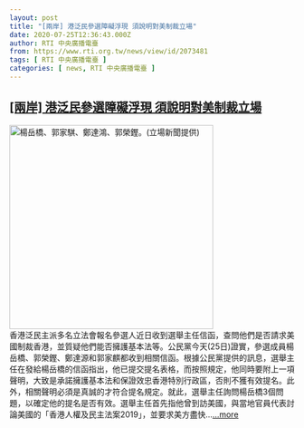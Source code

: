 ```yaml
---
layout: post
title: "[兩岸] 港泛民參選障礙浮現 須說明對美制裁立場"
date: 2020-07-25T12:36:43.000Z
author: RTI 中央廣播電臺
from: https://www.rti.org.tw/news/view/id/2073481
tags: [ RTI 中央廣播電臺 ]
categories: [ news, RTI 中央廣播電臺 ]
---
```

<!--1595680603000-->
[[兩岸] 港泛民參選障礙浮現 須說明對美制裁立場](https://www.rti.org.tw/news/view/id/2073481)
------

<div>
<img src="https://static.rti.org.tw/assets/thumbnails/2020/07/25/0e3185699cf6f7759efdc8697f16d0b2.png" width="360" alt="楊岳橋、郭家騏、鄭達鴻、郭榮鏗。(立場新聞提供)" title="楊岳橋、郭家騏、鄭達鴻、郭榮鏗。(立場新聞提供)"><br>香港泛民主派多名立法會報名參選人近日收到選舉主任信函，查問他們是否請求美國制裁香港，並質疑他們能否擁護基本法等。公民黨今天(25日)證實，參選成員楊岳橋、郭榮鏗、鄭達源和郭家麒都收到相關信函。根據公民黨提供的訊息，選舉主任在發給楊岳橋的信函指出，他已提交提名表格，而按照規定，他同時要附上一項聲明，大致是承諾擁護基本法和保證效忠香港特別行政區，否則不獲有效提名。此外，相關聲明必須是真誠的才符合提名規定。就此，選舉主任詢問楊岳橋3個問題，以確定他的提名是否有效。選舉主任首先指他曾到訪美國，與當地官員代表討論美國的「香港人權及民主法案2019」，並要求美方盡快...<a target="_blank" href="https://www.rti.org.tw/news/view/id/2073481">...more</a>
</div>
